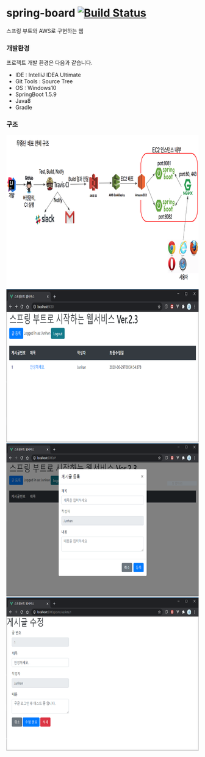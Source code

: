 # spring-board [![Build Status](https://travis-ci.org/Junhan0037/spring-board.svg?branch=master)](https://travis-ci.org/Junhan0037/spring-board.svg?branch=master)
스프링 부트와 AWS로 구현하는 웹 

### 개발환경

프로젝트 개발 환경은 다음과 같습니다.

* IDE : IntelliJ IDEA Ultimate
* Git Tools : Source Tree
* OS : Windows10
* SpringBoot 1.5.9
* Java8
* Gradle

### 구조

<img src="/images/capture1.png" width="1042" height="400px" title="구성" alt="capture"></img><br/>
<img src="/images/capture2.png" height="400px" title="구성" alt="capture"></img><br/>
<img src="/images/capture3.PNG" height="400px" title="구성" alt="capture"></img><br/>
<img src="/images/capture4.PNG" height="400px" title="구성" alt="capture"></img><br/>
